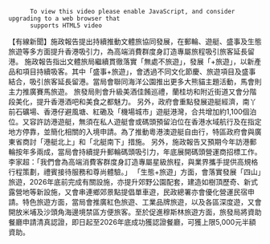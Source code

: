
          To view this video please enable JavaScript, and consider upgrading to a web browser that
          supports HTML5 video
【有線新聞】施政報告提出持續推動文體旅協同發展，在郵輪、遊艇、盛事及生態旅遊等多方面提升香港吸引力，為高端消費群度身訂造專屬旅程吸引旅客延長留港。
施政報告指出文體旅局繼續貫徹落實「無處不旅遊」，發展「+旅遊」，以新產品和項目持續吸客。其中「盛事+旅遊」，會透過不同文化節慶、旅遊項目及盛事結合，吸引旅客延長留港。當局會聯同海洋公園推出更多大熊貓主題活動，馬會則主力推廣賽馬旅遊。
旅發局則會升級美酒佳餚巡禮，蘭桂坊和附近街道又會分階段美化，提升香港酒吧和美食之都魅力。
另外，政府會重點發展遊艇經濟，南丫前石礦場、香港仔避風塘、紅磡及「機場城市」遊艇港灣，合共增加約1,100個泊位。又容許訪港遊艇，無須在私人遊艇會或碼頭預留泊位在香港水域航行及在指定地方停靠，並簡化相關的入境申請。為了推動粵港澳遊艇自由行，特區政府會與廣東省商討「港艇北上」和「北艇南下」措施。
另外，施政報告又預期今年訪港郵輪按年多兩成，當局會持續提升郵輪碼頭吸引力，年底展開碼頭營運商招標工作。李家超：「我們會為高端消費客群度身訂造專屬星級旅程，與業界攜手提供高規格行程策劃，禮賓接待服務和尊尚體驗。」
「生態+旅遊」方面，會落實發展「四山」旅遊，2026年底前完成有關設施，亦提升郊野公園配套，建造如樹頂歷奇、新式露營地等新設施，又會串連鄉郊景點提倡單車遊，民政總署亦會優化營運民宿申請。特色旅遊方面，當局會推廣紅色旅遊、工業品牌旅遊，以及各區深度遊，又會開放米埔及沙頭角海邊境禁區方便旅客。至於促進穆斯林旅遊方面，旅發局將資助餐廳申請清真認證，即日起至2026年底成功獲認證餐廳，可獲上限5,000元半額資助。